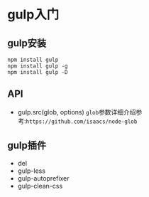 # gulp入门
## gulp安装
```
npm install gulp
npm install gulp -g
npm install gulp -D
```

## API   
* gulp.src(glob, options)
`glob`参数详细介绍参考:`https://github.com/isaacs/node-glob`

## gulp插件
* del
* gulp-less
* gulp-autoprefixer
* gulp-clean-css
